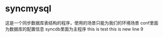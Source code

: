 # syncmysql

这是一个同步数据库表结构的程序，使用的场景只能为我们的环境场景
conf里面为数据库的配置信息
syncdb里面为主程序
this is test
this is new line
9
